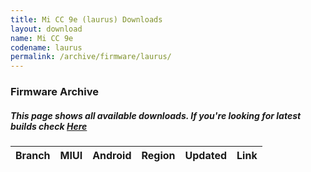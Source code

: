 ```yaml
---
title: Mi CC 9e (laurus) Downloads
layout: download
name: Mi CC 9e
codename: laurus
permalink: /archive/firmware/laurus/
---
```


### Firmware Archive
##### This page shows all available downloads. If you're looking for latest builds check [Here](/firmware/laurus/)


<div class="table-responsive-md" id="table-wrapper">
<table id="firmware" class="compact table table-striped table-hover table-sm">
    <thead class="thead-dark">
        <tr>
            <th>Branch</th>
            <th>MIUI</th>
            <th>Android</th>
            <th>Region</th>
            <th>Updated</th>
            <th>Link</th>
        </tr>
    </thead>
    <script>loadFirmwareDownloads('laurus', 'full')</script>
</table>
</div>
